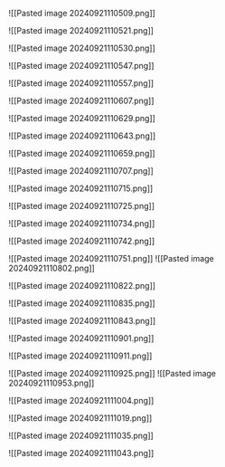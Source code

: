 ![[Pasted image 20240921110509.png]]

![[Pasted image 20240921110521.png]]

![[Pasted image 20240921110530.png]]

![[Pasted image 20240921110547.png]]

![[Pasted image 20240921110557.png]]

![[Pasted image 20240921110607.png]]

![[Pasted image 20240921110629.png]]

![[Pasted image 20240921110643.png]]

![[Pasted image 20240921110659.png]]

![[Pasted image 20240921110707.png]]

![[Pasted image 20240921110715.png]]

![[Pasted image 20240921110725.png]]

![[Pasted image 20240921110734.png]]

![[Pasted image 20240921110742.png]]

![[Pasted image 20240921110751.png]]
![[Pasted image 20240921110802.png]]

![[Pasted image 20240921110822.png]]

![[Pasted image 20240921110835.png]]

![[Pasted image 20240921110843.png]]

![[Pasted image 20240921110901.png]]

![[Pasted image 20240921110911.png]]

![[Pasted image 20240921110925.png]]
![[Pasted image 20240921110953.png]]

![[Pasted image 20240921111004.png]]

![[Pasted image 20240921111019.png]]

![[Pasted image 20240921111035.png]]

![[Pasted image 20240921111043.png]]